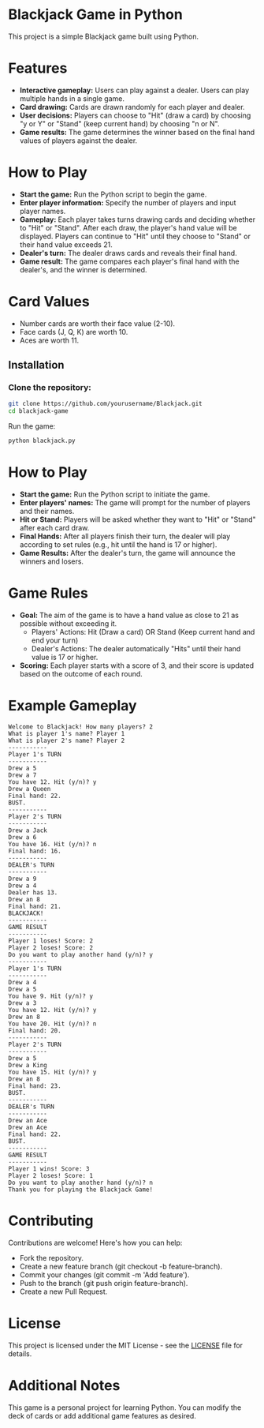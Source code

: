 # Blackjack Game in Python 

This project is a simple Blackjack game built using Python.

# Features
+ **Interactive gameplay:** Users can play against a dealer. Users can play multiple hands in a single game. 
+ **Card drawing:** Cards are drawn randomly for each player and dealer.
+ **User decisions:** Players can choose to "Hit" (draw a card) by choosing "y or Y" or "Stand" (keep current hand) by choosing "n or N".
+ **Game results:** The game determines the winner based on the final hand values of players against the dealer.

# How to Play
+ **Start the game:** Run the Python script to begin the game.
+ **Enter player information:** Specify the number of players and input player names.
+ **Gameplay:** Each player takes turns drawing cards and deciding whether to "Hit" or "Stand".
After each draw, the player's hand value will be displayed. 
Players can continue to "Hit" until they choose to "Stand" or their hand value exceeds 21.
+ **Dealer's turn:** The dealer draws cards and reveals their final hand.
+ **Game result:** The game compares each player's final hand with the dealer's, and the winner is determined.

# Card Values
+ Number cards are worth their face value (2-10).
+ Face cards (J, Q, K) are worth 10.
+ Aces are worth 11. 

## Installation

### Clone the repository:
```bash
git clone https://github.com/yourusername/Blackjack.git
cd blackjack-game
```
Run the game:
```bash
python blackjack.py
```

# How to Play
+ **Start the game:** Run the Python script to initiate the game.
+ **Enter players' names:** The game will prompt for the number of players and their names.
+ **Hit or Stand:** Players will be asked whether they want to "Hit" or "Stand" after each card draw.
+ **Final Hands:** After all players finish their turn, the dealer will play according to set rules (e.g., hit until the hand is 17 or higher).
+ **Game Results:** After the dealer's turn, the game will announce the winners and losers.
  
# Game Rules
+ **Goal:** The aim of the game is to have a hand value as close to 21 as possible without exceeding it.
   + Players' Actions:
          Hit (Draw a card) OR 
          Stand (Keep current hand and end your turn)
   + Dealer's Actions:
          The dealer automatically "Hits" until their hand value is 17 or higher.
+ **Scoring:** Each player starts with a score of 3, and their score is updated based on the outcome of each round.

# Example Gameplay 
```text
Welcome to Blackjack! How many players? 2
What is player 1's name? Player 1 
What is player 2's name? Player 2
-----------
Player 1's TURN
-----------
Drew a 5
Drew a 7
You have 12. Hit (y/n)? y
Drew a Queen
Final hand: 22.
BUST.
-----------
Player 2's TURN
-----------
Drew a Jack
Drew a 6
You have 16. Hit (y/n)? n
Final hand: 16.
-----------
DEALER's TURN
-----------
Drew a 9
Drew a 4
Dealer has 13.
Drew an 8
Final hand: 21.
BLACKJACK!
-----------
GAME RESULT
-----------
Player 1 loses! Score: 2
Player 2 loses! Score: 2
Do you want to play another hand (y/n)? y
-----------
Player 1's TURN
-----------
Drew a 4
Drew a 5
You have 9. Hit (y/n)? y
Drew a 3
You have 12. Hit (y/n)? y
Drew an 8
You have 20. Hit (y/n)? n
Final hand: 20.
-----------
Player 2's TURN
-----------
Drew a 5
Drew a King
You have 15. Hit (y/n)? y
Drew an 8
Final hand: 23.
BUST.
-----------
DEALER's TURN
-----------
Drew an Ace
Drew an Ace
Final hand: 22.
BUST.
-----------
GAME RESULT
-----------
Player 1 wins! Score: 3
Player 2 loses! Score: 1
Do you want to play another hand (y/n)? n
Thank you for playing the Blackjack Game!
```

# Contributing
Contributions are welcome! Here's how you can help:

+ Fork the repository.
+ Create a new feature branch (git checkout -b feature-branch).
+ Commit your changes (git commit -m 'Add feature').
+ Push to the branch (git push origin feature-branch).
+ Create a new Pull Request.

# License
This project is licensed under the MIT License - see the [LICENSE](https://github.com/P-dilasha-004/Blackjack/blob/main/LICENSE)
 file for details.

# Additional Notes
This game is a personal project for learning Python. 
You can modify the deck of cards or add additional game features as desired.

